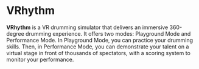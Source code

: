 # VRhythm  
**VRhythm** is a VR drumming simulator that delivers an immersive 360-degree drumming experience. It offers two modes: Playground Mode and Performance Mode. In Playground Mode, you can practice your drumming skills. Then, in Performance Mode, you can demonstrate your talent on a virtual stage in front of thousands of spectators, with a scoring system to monitor your performance.
